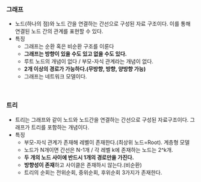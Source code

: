 ### 그래프

- 노드(하나의 점)와 노드 간을 연결하는 간선으로 구성된 자료 구조이다. 이를 통해 연결된 노드 간의 관계를 표현할 수 있다.
- 특징
    - 그래프는 순환 혹은 비순환 구조를 이룬다
    - **그래프는 방향이 있을 수도 있고 없을 수도 있다.**
    - 루트 노드의 개념이 없다 / 부모-자식 관계라는 개념이 없다.
    - **2개 이상의 경로가 가능하다.(무방향, 방향, 양방향 가능)**
    - 그래프는 네트워크 모델이다.

<br>

### 트리
- 트리는 그래프와 같이 노드와 노드간을 연결하는 간선으로 구성된 자료구조이다. 그래프가 트리를 포함하는 개념이다.
- 특징
    - 부모-자식 관계가 존재해 레벨이 존재한다.(최상위 노드=Root). 계층형 모델
    - 노드가 N개이면 간선은 N-1개 / 각 레벨 k에 존재하는 노드는 2^k개.
    - **두 개의 노드 사이에 반드시 1개의 경로만을 가진다.**
    - **방향성이 존재**하고 사이클은 존재하시 않는다.(비순환)
    - 트리의 순회는 전위순회, 중위순회, 후위순회 3가지가 존재한다.